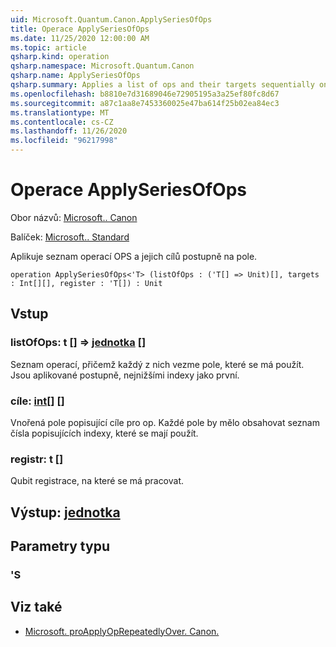 ```yaml
---
uid: Microsoft.Quantum.Canon.ApplySeriesOfOps
title: Operace ApplySeriesOfOps
ms.date: 11/25/2020 12:00:00 AM
ms.topic: article
qsharp.kind: operation
qsharp.namespace: Microsoft.Quantum.Canon
qsharp.name: ApplySeriesOfOps
qsharp.summary: Applies a list of ops and their targets sequentially on an array.
ms.openlocfilehash: b8810e7d31689046e72905195a3a25ef80fc8d67
ms.sourcegitcommit: a87c1aa8e7453360025e47ba614f25b02ea84ec3
ms.translationtype: MT
ms.contentlocale: cs-CZ
ms.lasthandoff: 11/26/2020
ms.locfileid: "96217998"
---
```

# <a name="applyseriesofops-operation"></a>Operace ApplySeriesOfOps

Obor názvů: [Microsoft.. Canon](xref:Microsoft.Quantum.Canon)

Balíček: [Microsoft.. Standard](https://nuget.org/packages/Microsoft.Quantum.Standard)


Aplikuje seznam operací OPS a jejich cílů postupně na pole.

```qsharp
operation ApplySeriesOfOps<'T> (listOfOps : ('T[] => Unit)[], targets : Int[][], register : 'T[]) : Unit
```


## <a name="input"></a>Vstup

### <a name="listofops--t--unit-"></a>listOfOps: t [] => [jednotka](xref:microsoft.quantum.lang-ref.unit) []

Seznam operací, přičemž každý z nich vezme pole, které se má použít. Jsou aplikované postupně, nejnižšími indexy jako první.


### <a name="targets--int"></a>cíle: [int](xref:microsoft.quantum.lang-ref.int)[] []

Vnořená pole popisující cíle pro op. Každé pole by mělo obsahovat seznam čísla popisujících indexy, které se mají použít.


### <a name="register--t"></a>registr: t []

Qubit registrace, na které se má pracovat.



## <a name="output--unit"></a>Výstup: [jednotka](xref:microsoft.quantum.lang-ref.unit)



## <a name="type-parameters"></a>Parametry typu

### <a name="t"></a>'S



## <a name="see-also"></a>Viz také

- [Microsoft. proApplyOpRepeatedlyOver. Canon.](xref:Microsoft.Quantum.Canon.ApplyOpRepeatedlyOver)